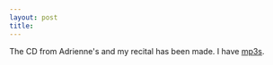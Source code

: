 ```yaml
---
layout: post
title: 
---
```


The CD from Adrienne's and my recital has been made. I have <a href="recital">mp3s</a>.
